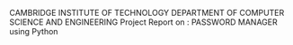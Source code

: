 CAMBRIDGE INSTITUTE
OF 
TECHNOLOGY 
DEPARTMENT OF COMPUTER SCIENCE AND ENGINEERING
Project Report on  :  PASSWORD MANAGER using Python
 
